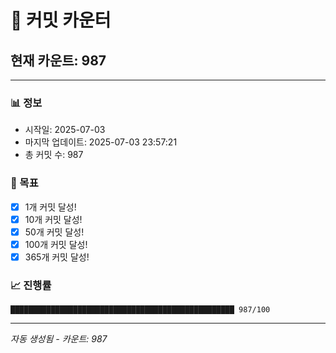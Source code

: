 # 🔢 커밋 카운터

## 현재 카운트: 987

---

### 📊 정보
- 시작일: 2025-07-03
- 마지막 업데이트: 2025-07-03 23:57:21
- 총 커밋 수: 987

### 🎯 목표
- [x] 1개 커밋 달성!
- [x] 10개 커밋 달성!
- [x] 50개 커밋 달성!
- [x] 100개 커밋 달성!
- [x] 365개 커밋 달성!

### 📈 진행률
```
██████████████████████████████████████████████████ 987/100
```

---
*자동 생성됨 - 카운트: 987*
